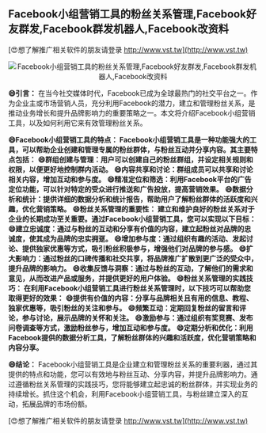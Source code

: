 ## **Facebook小组营销工具的粉丝关系管理,Facebook好友群发,Facebook群发机器人,Facebook改资料**

[😍想了解推广相关软件的朋友请登录 http://www.vst.tw](http://www.vst.tw)

 <center><img src="https://vst.tw/MP4/tuiguang/png/4.png" alt="Facebook小组营销工具的粉丝关系管理,Facebook好友群发,Facebook群发机器人,Facebook改资料"></center>

**😄引言：**
在当今社交媒体时代，Facebook已成为全球最热门的社交平台之一。作为企业主或市场营销人员，充分利用Facebook的潜力，建立和管理粉丝关系，是推动业务增长和提升品牌影响力的重要策略之一。本文将介绍Facebook小组营销工具，以及如何利用它来有效管理粉丝关系。

**😄Facebook小组营销工具的特点： Facebook小组营销工具是一种功能强大的工具，可以帮助企业创建和管理专属的粉丝群体，与粉丝互动并分享内容。其主要特点包括：**
**😄群组创建与管理：用户可以创建自己的粉丝群组，并设定相关规则和权限，以便更好地控制群内活动。**
**😄内容共享和讨论：群组成员可以共享和讨论相关内容，增加互动和参与度。**
**😄精准定位和筛选：利用Facebook平台的广告定位功能，可以针对特定的受众进行推送和广告投放，提高营销效果。**
**😄数据分析和统计：提供详细的数据分析和统计报告，帮助用户了解粉丝群体的活跃度和兴趣，优化营销策略。**
**😄粉丝关系管理的重要性： 建立和维护良好的粉丝关系对于企业的长期成功至关重要。通过Facebook小组营销工具，您可以实现以下目标：**
**😄建立忠诚度：通过与粉丝的互动和分享有价值的内容，建立起粉丝对品牌的忠诚度，使其成为品牌的忠实拥趸。**
**😄增加参与度：通过组织有趣的活动、发起讨论、提供独家优惠等方式，吸引粉丝积极参与，增强他们对品牌的参与感。**
**😄扩大影响力：通过粉丝的口碑传播和社交共享，将品牌推广扩散到更广泛的受众中，提升品牌的影响力。**
**😄收集反馈与洞察：通过与粉丝的互动，了解他们的需求和意见，从而改进产品或服务，并提供更好的用户体验。**
**😄粉丝关系管理的实践技巧： 在利用Facebook小组营销工具进行粉丝关系管理时，以下技巧可以帮助您取得更好的效果：**
**😄提供有价值的内容：分享与品牌相关且有用的信息、教程、独家优惠等，吸引粉丝的关注和参与。**
**😄频繁互动：定期回复粉丝的留言和评论，参与讨论，展示品牌的关怀和关注。**
**😄激励参与：通过组织有奖竞赛、发布问卷调查等方式，激励粉丝参与，增加互动和参与度。**
**😄定期分析和优化：利用Facebook提供的数据分析工具，了解粉丝群体的兴趣和活跃度，优化营销策略和内容分享。**

**😄结论：**
Facebook小组营销工具是企业建立和管理粉丝关系的重要利器，通过其提供的特点和功能，您可以有效地与粉丝互动、分享内容，并提升品牌影响力。通过遵循粉丝关系管理的实践技巧，您将能够建立起忠诚的粉丝群体，并实现业务的持续增长。抓住这个机会，利用Facebook小组营销工具，与粉丝建立深入的互动，拓展品牌的市场份额。

[😍想了解推广相关软件的朋友请登录 http://www.vst.tw](http://www.vst.tw)



